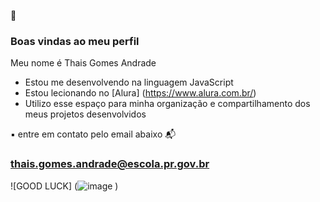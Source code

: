 💙

 ### Boas vindas ao meu perfil

 Meu nome é Thais Gomes Andrade

- Estou me desenvolvendo na linguagem JavaScript
- Estou lecionando no [Alura] (https://www.alura.com.br/)
- Utilizo esse espaço para minha organização e
compartilhamento dos meus projetos desenvolvidos


▪️ entre em contato pelo email abaixo
📬 
### thais.gomes.andrade@escola.pr.gov.br 

![GOOD LUCK] (![image](https://github.com/user-attachments/assets/e4bce193-3cdb-4bc1-8531-6af433d27302)
)

